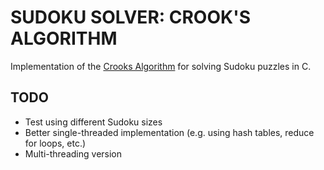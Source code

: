 # SUDOKU SOLVER: CROOK'S ALGORITHM
Implementation of the [Crooks Algorithm](https://www.ams.org/notices/200904/tx090400460p.pdf) for solving Sudoku puzzles in C.


## TODO
- Test using different Sudoku sizes
- Better single-threaded implementation (e.g. using hash tables, reduce for loops, etc.)
- Multi-threading version

